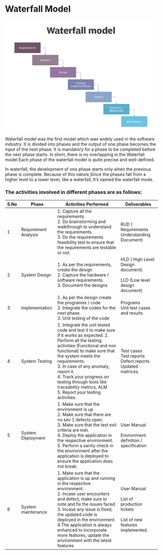 # Waterfall Model

<img src="/images/waterfallmodel.png"/>

Waterfall model was the first model which was widely used in the software industry.
It is divided into phases and the output of one phase becomes the input of the next phase. It is mandatory for a phase to be completed before the next phase starts. In short, there is no overlapping in the Waterfall model Each phase of the waterfall model is quite precise and well-defined.  

In waterfall, the development of one phase starts only when the previous phase is complete. Because of this nature,Since the phases fall from a higher level to a lower level, like a waterfall, It’s named the waterfall mode.

### The activities involved in different phases are as follows:

<table >
<thead>
<tr c>
<th >S.No</th><th >Phase</th><th >Activities Performed</th><th >Deliverables</th>
</tr>
</thead>
<tbody ">
<tr>
<td>1</td><td>Requirement Analysis</td><td>1. Capture all the requirements.<br/>
2. Do brainstorming and walkthrough to understand the requirements.<br/>
3. Do the requirements feasibility test to ensure that the requirements are testable or not.<br/>
</td><td>RUD ( Requirements Understanding Document)</td>
</tr>
<tr>
<td>2</td><td>System Design</td><td>1. As per the requirements, create the design<br/>
2. Capture the hardware / software requirements.<br/>
3. Document the designs<br/>
</td><td>HLD ( High Level Design document)<br/>
<br/>
LLD (Low level design document)<br/>
</td>
</tr>
<tr>
<td>3</td><td>Implementation</td><td >1. As per the design create the programes / code<br/>
2. Integrate the codes for the next phase.<br/>
3. Unit testing of the code<br/>
</td><td>Programs<br/>
Unit test cases and results<br/>
</td>
</tr>
<tr>
<td>4</td><td>System Testing</td><td>1. Integrate the unit tested code and test it to make sure if it works as expected. 2. Perform all the testing activities (Functional and non functional) to make sure that the system meets the requirements.<br/>
3. In case of any anomaly, report it. <br/>
4. Track your progress on testing through tools like traceability metrics, ALM<br/>
5. Report your testing activities. <br/>
</td><td>Test cases<br/>
Test reports<br/>
Defect reports<br/>
Updated matrices.<br/>
</td>
</tr>
<tr>
<td >5</td><td>System Deployment</td><td>1. Make sure that the environment is up<br/>
2. Make sure that there are no sev 1 defects open.<br/>
3. Make sure that the test exit criteria are met. <br/>
4. Deploy the application in the respective environment.<br/>
5. Perform a sanity check in the environment after the application is deployed to ensure the application does not break. <br/>
</td><td>User Manual<br/>
<br/>
Environment definition / specification<br/>
</td>
</tr>
<tr>
<td >6</td><td >System maintenance </td><td>1. Make sure that the application is up and running in the respective environment.<br/>
2. Incase user encounters and defect, make sure to note and fix the issues faced.<br/>
3. Incase any issue is fixed; the updated code is deployed in the environment. <br/>
4.The application is always enhanced to incorporate more features, update the environment with the latest features<br/>
</td><td>User Manual<br/>
<br/>
List of production tickets<br/>
<br/>
List of new features implemented.<br/>
</td>
</tr>
</tbody>
</table>
